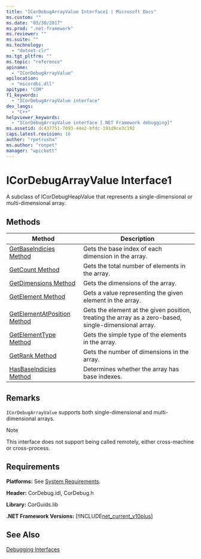 ```yaml
---
title: "ICorDebugArrayValue Interface1 | Microsoft Docs"
ms.custom: ""
ms.date: "03/30/2017"
ms.prod: ".net-framework"
ms.reviewer: ""
ms.suite: ""
ms.technology: 
  - "dotnet-clr"
ms.tgt_pltfrm: ""
ms.topic: "reference"
apiname: 
  - "ICorDebugArrayValue"
apilocation: 
  - "mscordbi.dll"
apitype: "COM"
f1_keywords: 
  - "ICorDebugArrayValue interface"
dev_langs: 
  - "C++"
helpviewer_keywords: 
  - "ICorDebugArrayValue interface [.NET Framework debugging]"
ms.assetid: dc437751-7093-44e2-bfdc-191d9ce3c192
caps.latest.revision: 16
author: "rpetrusha"
ms.author: "ronpet"
manager: "wpickett"
---
```

# ICorDebugArrayValue Interface1
A subclass of ICorDebugHeapValue that represents a single-dimensional or multi-dimensional array.  
  
## Methods  
  
|Method|Description|  
|------------|-----------------|  
|[GetBaseIndicies Method](../../../../docs/framework/unmanaged-api/debugging/icordebugarrayvalue-getbaseindicies-method.md)|Gets the base index of each dimension in the array.|  
|[GetCount Method](../../../../docs/framework/unmanaged-api/debugging/icordebugarrayvalue-getcount-method.md)|Gets the total number of elements in the array.|  
|[GetDimensions Method](../../../../docs/framework/unmanaged-api/debugging/icordebugarrayvalue-getdimensions-method.md)|Gets the dimensions of the array.|  
|[GetElement Method](../../../../docs/framework/unmanaged-api/debugging/icordebugarrayvalue-getelement-method.md)|Gets a value representing the given element in the array.|  
|[GetElementAtPosition Method](../../../../docs/framework/unmanaged-api/debugging/icordebugarrayvalue-getelementatposition-method.md)|Gets the element at the given position, treating the array as a zero-based, single-dimensional array.|  
|[GetElementType Method](../../../../docs/framework/unmanaged-api/debugging/icordebugarrayvalue-getelementtype-method.md)|Gets the simple type of the elements in the array.|  
|[GetRank Method](../../../../docs/framework/unmanaged-api/debugging/icordebugarrayvalue-getrank-method.md)|Gets the number of dimensions in the array.|  
|[HasBaseIndicies Method](../../../../docs/framework/unmanaged-api/debugging/icordebugarrayvalue-hasbaseindicies-method.md)|Determines whether the array has base indexes.|  
  
## Remarks  
 `ICorDebugArrayValue` supports both single-dimensional and multi-dimensional arrays.  
  
> [!NOTE]
>  This interface does not support being called remotely, either cross-machine or cross-process.  
  
## Requirements  
 **Platforms:** See [System Requirements](../../../../docs/framework/get-started/system-requirements.md).  
  
 **Header:** CorDebug.idl, CorDebug.h  
  
 **Library:** CorGuids.lib  
  
 **.NET Framework Versions:** [!INCLUDE[net_current_v10plus](../../../../includes/net-current-v10plus-md.md)]  
  
## See Also  
 [Debugging Interfaces](../../../../docs/framework/unmanaged-api/debugging/debugging-interfaces.md)
